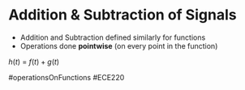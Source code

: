 # Addition & Subtraction of Signals
- Addition and Subtraction defined similarly for functions
- Operations done **pointwise** (on every point in the function)

$h(t)$ = $f(t)+g(t)$


#operationsOnFunctions #ECE220 